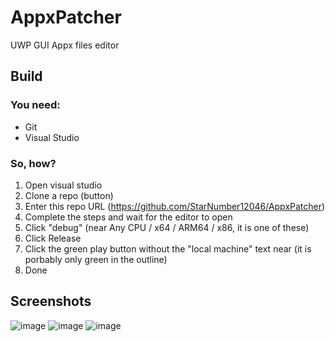 # AppxPatcher
UWP GUI Appx files editor
## Build
### You need:
- Git
- Visual Studio
### So, how?
1. Open visual studio
2. Clone a repo (button)
3. Enter this repo URL (https://github.com/StarNumber12046/AppxPatcher)
4. Complete the steps and wait for the editor to open
5. Click "debug" (near Any CPU / x64 / ARM64 / x86, it is one of these)
6. Click Release
7. Click the green play button without the "local machine" text near (it is porbably only green in the outline)
8. Done
## Screenshots
![image](https://user-images.githubusercontent.com/64470722/221976806-169bee3b-635f-402a-8208-056a897350e5.png)
![image](https://user-images.githubusercontent.com/64470722/221976867-b1e83181-d91a-4732-8518-8d8f6421df65.png)
![image](https://user-images.githubusercontent.com/64470722/221976942-35b5df28-80c3-4567-a016-fab1cd120dce.png)
